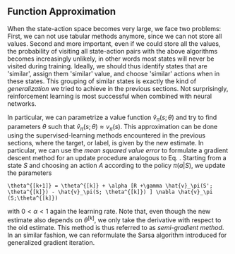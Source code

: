 
## Function Approximation

When the state-action space becomes very large, we face two problems:
First, we can not use tabular methods anymore, since we can not store
all values. Second and more important, even if we could store all the
values, the probability of visiting all state-action pairs with the
above algorithms becomes increasingly unlikely, in other words most
states will never be visited during training. Ideally, we should thus
identify states that are 'similar', assign them 'similar' value, and
choose 'similar' actions when in these states. This grouping of similar
states is exactly the kind of *generalization* we tried to achieve in
the previous sections. Not surprisingly, reinforcement learning is most
successful when combined with neural networks.

In particular, we can parametrize a value function
$\hat{v}_\pi(s; \theta)$ and try to find parameters $\theta$ such that
$\hat{v}_\pi(s; \theta) \approx v_\pi(s)$. This approximation can be
done using the supervised-learning methods encountered in the previous
sections, where the target, or label, is given by the new estimate. In
particular, we can use the *mean squared value error* to formulate a
gradient descent method for an update procedure analogous to
Eq. [](eqn:policy_evaluation_modelfree). Starting from a state $S$
and choosing an action $A$ according to the policy $\pi(a|S)$, we update
the parameters

```{math}
\theta^{[k+1]} = \theta^{[k]} + \alpha [R +\gamma \hat{v}_\pi(S'; \theta^{[k]}) - \hat{v}_\pi(S; \theta^{[k]}) ] \nabla \hat{v}_\pi (S;\theta^{[k]})
```

with $0< \alpha < 1$ again the learning rate. Note that, even though the
new estimate also depends on $\theta^{[k]}$, we only take the derivative
with respect to the old estimate. This method is thus referred to as
*semi-gradient method*. In an similar fashion, we can reformulate the
Sarsa algorithm introduced for generalized gradient iteration.

[^1]: We assume here an episodic task. At the very beginning of
    training, we may initialize the state-action value function
    randomly.

